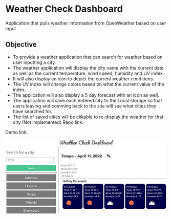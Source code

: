 # Weather Check Dashboard
Application that pulls weather information from OpenWeather based on user input

## Objective
- To provide a weather application that can search for weather based on user inputting a city.
- The weather application will display the city name with the current date as well as the current temperature, wind speed, humidity and UV index.
- It will also display an icon to depict the current weather conditions.
- The UV index will change colors based on what the current value of the index.
- The application will also display a 5 day forecast with an icon as well.
- The application will save each entered city to the Local storage so that users leaving and comming back to the site will see what cities they have searched for.
- The list of saved cities will be clikable to re-display the weather for that city (Not implemented)
Repo link:

Demo link:


![alt text](./assets/images/screenshot_001.jpg)



